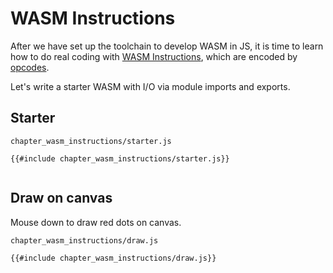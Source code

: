 # WASM Instructions

After we have set up the toolchain to develop WASM in JS, it is time to learn how to do real coding with [WASM Instructions](https://webassembly.github.io/spec/core/syntax/instructions.html), which are encoded by [opcodes](https://webassembly.github.io/spec/core/binary/instructions.html).

Let's write a starter WASM with I/O via module imports and exports.

## Starter
`chapter_wasm_instructions/starter.js`
```
{{#include chapter_wasm_instructions/starter.js}}
```

<canvas id="starter_canvas"></pre>
<pre id="starter_hex"></pre>

<script src="chapter_wasm_instructions/starter.js"></script>

## Draw on canvas

Mouse down to draw red dots on canvas.

`chapter_wasm_instructions/draw.js`
```
{{#include chapter_wasm_instructions/draw.js}}
```

<canvas id="draw_canvas"></pre>
<pre id="draw_hex"></pre>

<script src="chapter_wasm_instructions/draw.js"></script>
